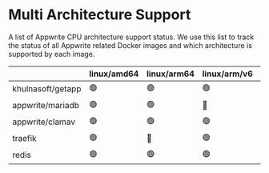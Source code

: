 # Multi Architecture Support

A list of Appwrite CPU architecture support status. We use this list to track the status of all Appwrite related Docker images and which architecture is supported by each image.

|  | linux/amd64 | linux/arm64 | linux/arm/v6 | linux/arm/v7 | linux/arm64/v8 | linux/ppc64le | linux/s390x |
|---|---|---|---|---|---|---|---|
| khulnasoft/getapp | 🟢 | 🟢 | 🟢 | 🟢 | 🟢 | 🟢 | 🟢 |
| appwrite/mariadb | 🟢 | 🟢 | 🔴 | 🔴 | 🔴 | 🟢 | 🔴 |
| appwrite/clamav | 🟢 | 🟢 | 🟢 | 🟢 | 🔴 | 🟢 | 🟢 |
| traefik | 🟢 | 🔴 | 🟢 | 🔴 | 🟢 | 🔴 | 🔴 |
| redis | 🟢 | 🟢 | 🟢 | 🟢 | 🟢 | 🟢 | 🟢 |
